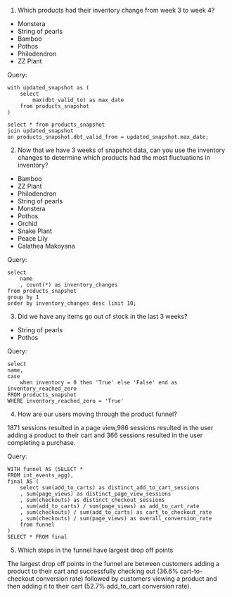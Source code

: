 1. Which products had their inventory change from week 3 to week 4? 

* Monstera
* String of pearls
* Bamboo
* Pothos
* Philodendron
* ZZ Plant

Query:
```
with updated_snapshot as (
    select 
        max(dbt_valid_to) as max_date 
    from products_snapshot
) 

select * from products_snapshot
join updated_snapshot
on products_snapshot.dbt_valid_from = updated_snapshot.max_date;

```
2.  Now that we have 3 weeks of snapshot data, can you use the inventory changes to determine which products had the most fluctuations in inventory? 

* Bamboo	
* ZZ Plant	
* Philodendron	
* String of pearls	
* Monstera	
* Pothos	
* Orchid	
* Snake Plant	
* Peace Lily	
* Calathea Makoyana	

Query: 
```
select
    name
    , count(*) as inventory_changes
from products_snapshot
group by 1
order by inventory_changes desc limit 10;
```

3. Did we have any items go out of stock in the last 3 weeks? 

* String of pearls
* Pothos

Query:
```
select 
name,
case 
    when inventory = 0 then 'True' else 'False' end as inventory_reached_zero
FROM products_snapshot
WHERE inventory_reached_zero = 'True'
```

4. How are our users moving through the product funnel?

1871 sessions resulted in a page view,986 sessions resulted in the user adding a product to their cart and 366 sessions resulted in the user completing a purchase.

Query: 
```
WITH funnel AS (SELECT * 
FROM int_events_agg),
final AS (
    select sum(add_to_carts) as distinct_add_to_cart_sessions
    , sum(page_views) as distinct_page_view_sessions
    , sum(checkouts) as distinct_checkout_sessions
    , sum(add_to_carts) / sum(page_views) as add_to_cart_rate
    , sum(checkouts) / sum(add_to_carts) as cart_to_checkout_rate
    , sum(checkouts) / sum(page_views) as overall_conversion_rate
    from funnel
)
SELECT * FROM final
```
5.  Which steps in the funnel have largest drop off points

The largest drop off points in the funnel are between customers adding a product to their cart and successfully checking out (36.6% cart-to-checkout conversion rate) followed by customers viewing a product and then adding it to their cart (52.7% add_to_cart conversion rate).